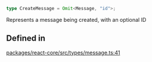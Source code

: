 ```ts
type CreateMessage = Omit<Message, "id">;
```

Represents a message being created, with an optional ID

## Defined in

[packages/react-core/src/types/message.ts:41](https://github.com/thesysdev/crayonai/blob/f566456db11ebf0674916d45b40423bef47282cf/frontend-sdk/packages/react-core/src/types/message.ts#L41)

